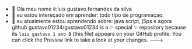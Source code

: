 - 👋 Ola meu nome é:luis gustavo fernandes da silva
- 👀 eu estou intereçado em aprender: todo tipo de programaçao.
- 🌱 eu atualmente estou aprendendo sobre: java script, j5ps e agora github
gustavo01234/gustavo01234 is a ✨ special ✨ repository because its `luis gustavo 1 ano B` (this file) appears on your GitHub profile.
You can click the Preview link to take a look at your changes.
--->
